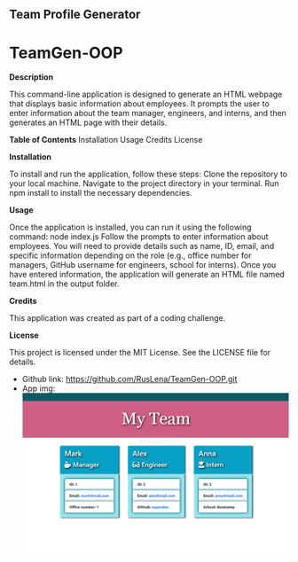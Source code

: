 ## Team Profile Generator
# TeamGen-OOP

**Description**

This command-line application is designed to generate an HTML webpage that displays basic information about employees. It prompts the user to enter information about the team manager, engineers, and interns, and then generates an HTML page with their details.

**Table of Contents**
    Installation
    Usage
    Credits
    License

**Installation**

To install and run the application, follow these steps:
Clone the repository to your local machine.
Navigate to the project directory in your terminal.
Run npm install to install the necessary dependencies.

**Usage**

Once the application is installed, you can run it using the following command:
node index.js
Follow the prompts to enter information about employees. You will need to provide details such as name, ID, email, and specific information depending on the role (e.g., office number for managers, GitHub username for engineers, school for interns). Once you have entered information, the application will generate an HTML file named team.html in the output folder.

**Credits**

  This application was created as part of a coding challenge.

**License**

  This project is licensed under the MIT License. See the LICENSE file for details.

* Github link: https://github.com/RusLena/TeamGen-OOP.git
* App img: ![alt text](challenge/assets/html-gen.PNG)
